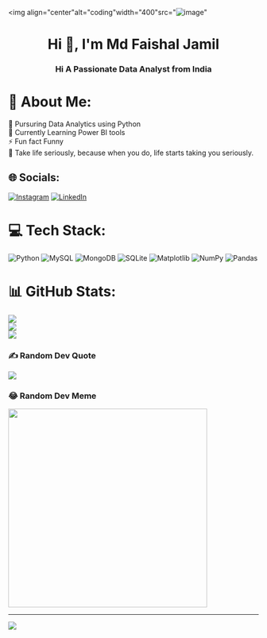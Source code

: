 <img align="center"alt="coding"width="400"src="![image](https://github.com/faishalanalyst/Md-/assets/162610018/6adbb28c-4bea-4230-9c9c-e60cff917b1b)"
>
<h1 align="center">Hi 🤚, I'm Md Faishal Jamil</h1>
<h3 align="center">Hi A Passionate Data Analyst from India</h3>

# 💫 About Me:
👯  Pursuring Data Analytics using Python<br>🌱  Currently Learning Power BI tools<br>⚡  Fun fact Funny<br> 🔭 Take life seriously, because when you do, life starts taking you seriously.


## 🌐 Socials:
[![Instagram](https://img.shields.io/badge/Instagram-%23E4405F.svg?logo=Instagram&logoColor=white)](https://instagram.com/faishal_rcs) [![LinkedIn](https://img.shields.io/badge/LinkedIn-%230077B5.svg?logo=linkedin&logoColor=white)](https://linkedin.com/in/https://www.linkedin.com/in/md-faishal-jamil-a1064423a) 

# 💻 Tech Stack:
![Python](https://img.shields.io/badge/python-3670A0?style=plastic&logo=python&logoColor=ffdd54) ![MySQL](https://img.shields.io/badge/mysql-%2300000f.svg?style=plastic&logo=mysql&logoColor=white) ![MongoDB](https://img.shields.io/badge/MongoDB-%234ea94b.svg?style=plastic&logo=mongodb&logoColor=white) ![SQLite](https://img.shields.io/badge/sqlite-%2307405e.svg?style=plastic&logo=sqlite&logoColor=white) ![Matplotlib](https://img.shields.io/badge/Matplotlib-%23ffffff.svg?style=plastic&logo=Matplotlib&logoColor=black) ![NumPy](https://img.shields.io/badge/numpy-%23013243.svg?style=plastic&logo=numpy&logoColor=white) ![Pandas](https://img.shields.io/badge/pandas-%23150458.svg?style=plastic&logo=pandas&logoColor=white)
# 📊 GitHub Stats:
![](https://github-readme-stats.vercel.app/api?username=faishalanalyst&theme=synthwave&hide_border=false&include_all_commits=true&count_private=true)<br/>
![](https://github-readme-streak-stats.herokuapp.com/?user=faishalanalyst&theme=synthwave&hide_border=false)<br/>
![](https://github-readme-stats.vercel.app/api/top-langs/?username=faishalanalyst&theme=synthwave&hide_border=false&include_all_commits=true&count_private=true&layout=compact)

### ✍️ Random Dev Quote
![](https://quotes-github-readme.vercel.app/api?type=horizontal&theme=gruvbox)

### 😂 Random Dev Meme
<img src='https://randommeme-five.vercel.app/' style="height: 400px;"/>

---
[![](https://visitcount.itsvg.in/api?id=faishalanalyst&icon=0&color=0)](https://visitcount.itsvg.in)

<!-- Proudly created with GPRM ( https://gprm.itsvg.in ) -->
